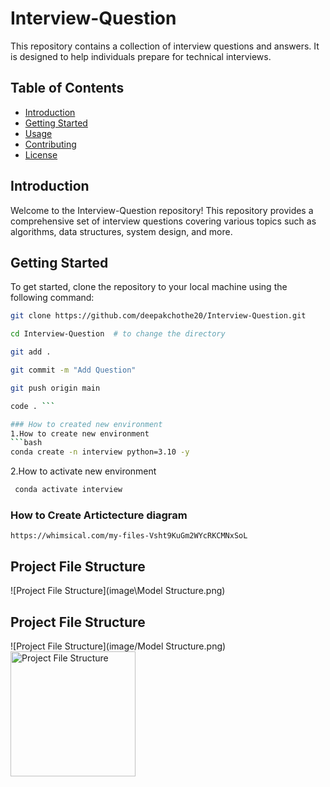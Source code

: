 # Interview-Question

This repository contains a collection of interview questions and answers. It is designed to help individuals prepare for technical interviews.

## Table of Contents

- [Introduction](#introduction)
- [Getting Started](#getting-started)
- [Usage](#usage)
- [Contributing](#contributing)
- [License](#license)

## Introduction

Welcome to the Interview-Question repository! This repository provides a comprehensive set of interview questions covering various topics such as algorithms, data structures, system design, and more.

## Getting Started

To get started, clone the repository to your local machine using the following command:

```bash
git clone https://github.com/deepakchothe20/Interview-Question.git

cd Interview-Question  # to change the directory

git add .

git commit -m "Add Question"

git push origin main

code . ```

### How to created new environment
1.How to create new environment
```bash
conda create -n interview python=3.10 -y

```
2.How to activate new environment
```bash
 conda activate interview
 ```

### How to Create Artictecture diagram 
``` https://whimsical.com/my-files-Vsht9KuGm2WYcRKCMNxSoL ```

## Project File Structure

![Project File Structure](image\Model Structure.png)

## Project File Structure

![Project File Structure](image/Model Structure.png)
<img src="image/Model Structure.png" alt="Project File Structure" width="200" height="200">
